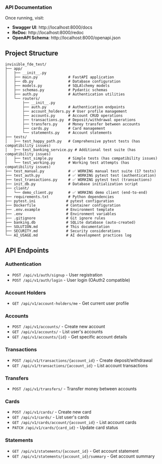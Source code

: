 ### **API Documentation**

Once running, visit:
- **Swagger UI**: http://localhost:8000/docs
- **ReDoc**: http://localhost:8000/redoc
- **OpenAPI Schema**: http://localhost:8000/openapi.json

## Project Structure

```
invisible_fde_test/
├── app/
│   ├── __init__.py
│   ├── main.py              # FastAPI application
│   ├── db.py                # Database configuration
│   ├── models.py            # SQLAlchemy models
│   ├── schemas.py           # Pydantic schemas
│   ├── auth.py              # Authentication utilities
│   └── routers/
│       ├── __init__.py
│       ├── auth.py          # Authentication endpoints
│       ├── account_holders.py # User profile management
│       ├── accounts.py      # Account CRUD operations
│       ├── transactions.py  # Deposit/withdrawal operations
│       ├── transfers.py     # Money transfer between accounts
│       ├── cards.py         # Card management
│       └── statements.py    # Account statements
├── tests/
│   ├── test_happy_path.py   # Comprehensive pytest tests (has compatibility issues)
│   ├── test_banking_service.py # Additional test suite (has compatibility issues)
│   ├── test_simple.py       # Simple tests (has compatibility issues)
│   └── test_working.py      # Working test attempts (has compatibility issues)
├── test_manual.py           # ✅ WORKING manual test suite (17 tests)
├── test_auth.py             # ✅ WORKING pytest test (authentication)
├── test_transactions.py     # ✅ WORKING pytest test (transactions)
├── init_db.py               # Database initialization script
├── client/
│   └── demo_client.py       # ✅ WORKING demo client (end-to-end)
├── requirements.txt         # Python dependencies
├── pytest.ini              # pytest configuration
├── Dockerfile              # Container configuration
├── .env.example            # Environment template
├── .env                    # Environment variables
├── .gitignore              # Git ignore rules
├── banking.db              # SQLite database (auto-created)
├── SOLUTION.md             # This documentation
├── SECURITY.md             # Security considerations
└── AI_USAGE.md             # AI development practices log
```

## API Endpoints

### Authentication
- `POST /api/v1/auth/signup` - User registration
- `POST /api/v1/auth/login` - User login (OAuth2 compatible)

### Account Holders
- `GET /api/v1/account-holders/me` - Get current user profile

### Accounts
- `POST /api/v1/accounts/` - Create new account
- `GET /api/v1/accounts/` - List user's accounts
- `GET /api/v1/accounts/{id}` - Get specific account details

### Transactions
- `POST /api/v1/transactions/{account_id}` - Create deposit/withdrawal
- `GET /api/v1/transactions/{account_id}` - List account transactions

### Transfers
- `POST /api/v1/transfers/` - Transfer money between accounts

### Cards
- `POST /api/v1/cards/` - Create new card
- `GET /api/v1/cards/` - List user's cards
- `GET /api/v1/cards/account/{account_id}` - List account cards
- `PATCH /api/v1/cards/{card_id}` - Update card status

### Statements
- `GET /api/v1/statements/{account_id}` - Get account statement
- `GET /api/v1/statements/{account_id}/summary` - Get account summary


